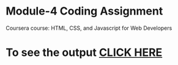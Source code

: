 
# Module-4 Coding Assignment

Coursera course: HTML, CSS, and Javascript for Web Developers

# To see the output [CLICK HERE](https://harish070705.github.io//module-1/folder3/index.html)

